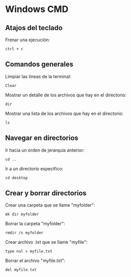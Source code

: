 # Windows CMD

## Atajos del teclado

Frenar una ejecución:

```
ctrl + c
```

## Comandos generales

Limpiar las líneas de la terminal:

```
Clear
```

Mostrar un detalle de los archivos que hay en el directorio:

```
dir
```

Mostrar una lista de los archivos que hay en el directorio:

```
ls
```

## Navegar en directorios

Ir hacia un orden de jerarquía anterior:

```
cd ..
```

Ir a un directorio específico:

```
cd desktop
```

## Crear y borrar directorios

Crear una carpeta que se llame "myfolder":

```
mk dir myfolder
```

Borrar la carpeta "myfolder":

```
rmdir /s myfolder
```

Crear archivo .txt que se llame "myfile":

```
type nul > myfile.txt
```

Borrar el archivo "myfile.txt":

```
del myfile.txt
```